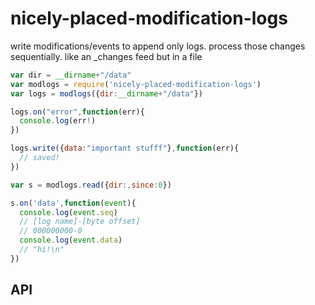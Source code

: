 # nicely-placed-modification-logs
write modifications/events to append only logs. process those changes sequentially. like an _changes feed but in a file


```js
var dir = __dirname+"/data"
var modlogs = require('nicely-placed-modification-logs')
var logs = modlogs({dir:__dirname+"/data"})

logs.on("error",function(err){
  console.log(err!)
})

logs.write({data:"important stufff"},function(err){
  // saved!
})

var s = modlogs.read({dir:,since:0})

s.on('data',function(event){
  console.log(event.seq)
  // [log name]-[byte offset]
  // 000000000-0
  console.log(event.data)
  // "hi!\n"  
})

```

## API


